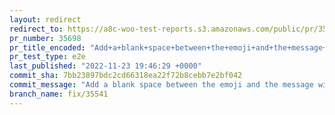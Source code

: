 ```yaml
---
layout: redirect
redirect_to: https://a8c-woo-test-reports.s3.amazonaws.com/public/pr/35698/e2e/index.html
pr_number: 35698
pr_title_encoded: "Add+a+blank+space+between+the+emoji+and+the+message+within+a+notice+popup"
pr_test_type: e2e
last_published: "2022-11-23 19:46:29 +0000"
commit_sha: 7bb23897bdc2cd66318ea22f72b8cebb7e2bf042
commit_message: "Add a blank space between the emoji and the message within a notice p…"
branch_name: fix/35541
---
```


